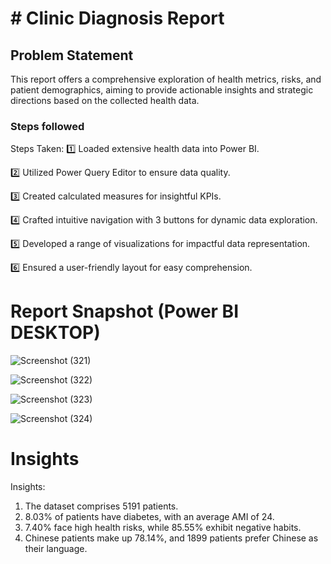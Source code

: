 # # Clinic Diagnosis Report

## Problem Statement

This report offers a comprehensive exploration of health metrics, risks, and patient demographics, aiming to provide actionable insights and strategic directions based on the collected health data.


### Steps followed 
Steps Taken:
1️⃣ Loaded extensive health data into Power BI.

2️⃣ Utilized Power Query Editor to ensure data quality.

3️⃣ Created calculated measures for insightful KPIs.

4️⃣ Crafted intuitive navigation with 3 buttons for dynamic data exploration.

5️⃣ Developed a range of visualizations for impactful data representation.

6️⃣ Ensured a user-friendly layout for easy comprehension.

 # Report Snapshot (Power BI DESKTOP)

 
![Screenshot (321)](https://github.com/ajay9359/Project_1/assets/153490133/26ba6f22-b57f-448e-9eed-443fd1649030)

![Screenshot (322)](https://github.com/ajay9359/Project_1/assets/153490133/e364245e-f311-4245-b798-262c9fd93f80)

![Screenshot (323)](https://github.com/ajay9359/Project_1/assets/153490133/500c8f2d-3c3f-404b-93a5-bcd3b526bed5)

![Screenshot (324)](https://github.com/ajay9359/Project_1/assets/153490133/ed95f5c9-cea7-4611-aef7-d37b1a3ce154)

# Insights

Insights:

1. The dataset comprises 5191 patients.
2. 8.03% of patients have diabetes, with an average AMI of 24.
3. 7.40% face high health risks, while 85.55% exhibit negative habits.
4. Chinese patients make up 78.14%, and 1899 patients prefer Chinese as their language.
